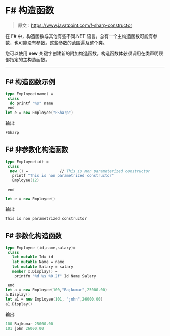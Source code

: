 # F# 构造函数

> 原文：<https://www.javatpoint.com/f-sharp-constructor>

在 F# 中，构造函数与其他有些不同.NET 语言。总有一个主构造函数可能有参数，也可能没有参数。这些参数的范围遍及整个类。

您可以使用 **new** 关键字创建新的附加构造函数。构造函数体必须调用在类声明顶部指定的主构造函数。

* * *

## F# 构造函数示例

```fsharp
type Employee(name) = 
 class
  do printf "%s" name
 end
let e = new Employee("FSharp")

```

输出:

```fsharp
FSharp

```

## F# 非参数化构造函数

```fsharp
type Employee(id) = 
 class
  new () =				// This is non parameterized constructor
   printf "This is non parametrized constructor" 
   Employee(12) 

 end

let e = new Employee()

```

输出:

```fsharp
This is non parametrized constructor

```

## F# 参数化构造函数

```fsharp
type Employee (id,name,salary)= 
 class
   let mutable Id= id
   let mutable Name = name
   let mutable Salary = salary 
   member x.Display() =
    printfn "%d %s %0.2f" Id Name Salary  

 end
let a = new Employee(100,"Rajkumar",25000.00)
a.Display()
let a1 = new Employee(101, "john",26000.00)
a1.Display()

```

输出:

```fsharp
100 Rajkumar 25000.00
101 john 26000.00

```